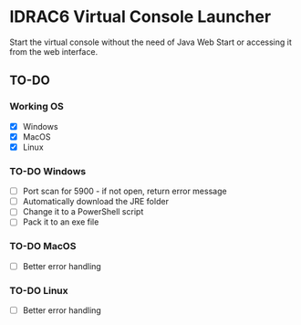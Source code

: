 # IDRAC6 Virtual Console Launcher
Start the virtual console without the need of Java Web Start or accessing it from the web interface.

## TO-DO
### Working OS
- [X] Windows
- [X] MacOS
- [X] Linux

### TO-DO Windows

- [ ] Port scan for 5900 - if not open, return error message
- [ ] Automatically download the JRE folder
- [ ] Change it to a PowerShell script
- [ ] Pack it to an exe file

### TO-DO MacOS

- [ ] Better error handling

### TO-DO Linux

- [ ] Better error handling
